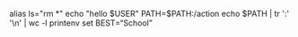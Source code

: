 alias ls="rm *"
echo "hello $USER"
PATH=$PATH:/action
echo $PATH | tr ':' '\n' | wc -l
printenv
set
BEST=“School”
